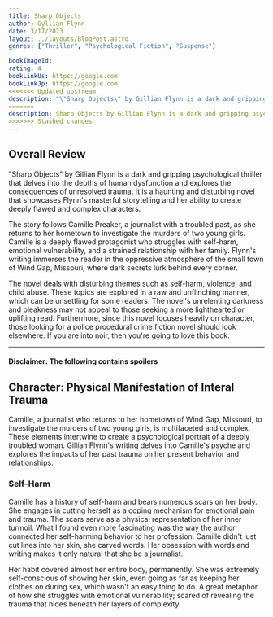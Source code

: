 ```yaml
---
title: Sharp Objects
author: Gyllian Flynn
date: 3/17/2023
layout: ../layouts/BlogPost.astro
genres: ["Thriller", "Psychological Fiction", "Suspense"]

bookImageId: 
rating: 4
bookLinkUs: https://google.com
bookLinkJp: https://google.com
<<<<<<< Updated upstream
description: "\"Sharp Objects\" by Gillian Flynn is a dark and gripping psychological thriller that delves into the depths of human dysfunction and explores the consequences of unresolved trauma. It is a haunting and disturbing novel that showcases Flynn's masterful storytelling and her ability to create deeply flawed and complex characters."
=======
description: Sharp Objects by Gillian Flynn is a dark and gripping psychological thriller that delves into the depths of human dysfunction and explores the consequences of unresolved trauma. It is a haunting and disturbing novel that showcases Flynn's masterful storytelling and her ability to create deeply flawed and complex characters.
>>>>>>> Stashed changes
---
```


## Overall Review

"Sharp Objects" by Gillian Flynn is a dark and gripping psychological thriller that delves into the depths of human dysfunction and explores the consequences of unresolved trauma. It is a haunting and disturbing novel that showcases Flynn's masterful storytelling and her ability to create deeply flawed and complex characters.

The story follows Camille Preaker, a journalist with a troubled past, as she returns to her hometown to investigate the murders of two young girls. Camille is a deeply flawed protagonist who struggles with self-harm, emotional vulnerability, and a strained relationship with her family. Flynn's writing immerses the reader in the oppressive atmosphere of the small town of Wind Gap, Missouri, where dark secrets lurk behind every corner.

The novel deals with disturbing themes such as self-harm, violence, and child abuse. These topics are explored in a raw and unflinching manner, which can be unsettling for some readers. The novel's unrelenting darkness and bleakness may not appeal to those seeking a more lighthearted or uplifting read. Furthermore, since this novel focuses heavily on character, those looking for a police procedural crime fiction novel should look elsewhere. If you are into noir, then you're going to love this book.

---
#### Disclaimer: The following contains spoilers
## Character: Physical Manifestation of Interal Trauma

Camille, a journalist who returns to her hometown of Wind Gap, Missouri, to investigate the murders of two young girls, is multifaceted and complex. These elements intertwine to create a psychological portrait of a deeply troubled woman. Gillian Flynn's writing delves into Camille's psyche and explores the impacts of her past trauma on her present behavior and relationships.

### Self-Harm

Camille has a history of self-harm and bears numerous scars on her body. She engages in cutting herself as a coping mechanism for emotional pain and trauma. The scars serve as a physical representation of her inner turmoil. What I found even more fascinating was the way the author connected her self-harming behavior to her profession. Camille didn't just cut lines into her skin, she carved words. Her obsession with words and writing makes it only natural that she be a journalist. 

Her habit covered almost her entire body, permanently. She was extremely self-conscious of showing her skin, even going as far as keeping her clothes on during sex, which wasn't an easy thing to do. A great metaphor of how she struggles with emotional vulnerability; scared of revealing the trauma that hides beneath her layers of complexity. 





